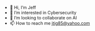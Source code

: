 - 👋 Hi, I’m Jeff
- 👀 I’m interested in Cybersecurity
- 💞️ I’m looking to collaborate on AI
- 📫 How to reach me jtig85@yahoo.com

<!---
jtig85/jtig85 is a ✨ special ✨ repository because its `README.md` (this file) appears on your GitHub profile.
You can click the Preview link to take a look at your changes.
--->
